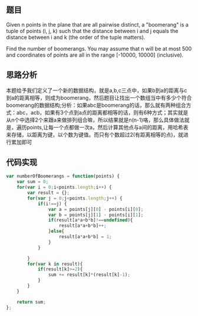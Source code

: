 ## 题目
Given n points in the plane that are all pairwise distinct, a "boomerang" is a tuple of points (i, j, k) such that the distance between i and j equals the distance between i and k (the order of the tuple matters).

Find the number of boomerangs. You may assume that n will be at most 500 and coordinates of points are all in the range [-10000, 10000] (inclusive).

## 思路分析
本题给予我们定义了一个新的数据结构，就是a,b,c三点中，如果b到a的距离与c到a的距离相等，则成为boomerang，然后题目让找出一个数组当中有多少个符合boomerang的数据结构;分析：如果abc是boomerang的话，那么就有两种组合方式：abc，acb，如果有3个点到a点的距离都相等的话，则有6种方式；其实就是从n个中选择2个来跟a来做排列组合嘛，所以结果就是n(n-1)咯，那么具体做法就是，遍历points,让每一个点都做一次a，然后计算其他点与a间的距离，用哈希表来存储，以距离为键，以个数为键值。而只有个数超过2(有距离相等的点)，就进行累加即可
## 代码实现
``` javascript
var numberOfBoomerangs = function(points) {
    var sum = 0;
    for(var i = 0;i<points.length;i++) {
        var result = {};
        for(var j = 0;j<points.length;j++) {
            if(i!==j) {
				var a = points[j][0] - points[i][0];
                var b = points[j][1] - points[i][1];
                if(result[a*a+b*b]!==undefined){
                    result[a*a+b*b]++;
                }else{
                    result[a*a+b*b] = 1;
                }
            }            

        }
        for(var k in result){
            if(result[k]>=2){
                sum += result[k]*(result[k]-1);
            }
        }                
    }

    return sum;
};
```
